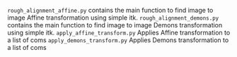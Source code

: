 `rough_alignment_affine.py` contains the main function to find image to image Affine transformation using simple itk.
`rough_alignment_demons.py` contains the main function to find image to image Demons transformation using simple itk.
`apply_affine_transform.py` Applies Affine transformation to a list of coms
`apply_demons_transform.py` Applies Demons transformation to a list of coms